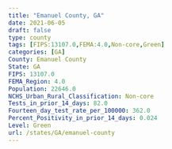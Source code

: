 ```yaml
---
title: "Emanuel County, GA"
date: 2021-06-05
draft: false
type: county
tags: [FIPS:13107.0,FEMA:4.0,Non-core,Green]
categories: [GA]
County: Emanuel County
State: GA
FIPS: 13107.0
FEMA_Region: 4.0
Population: 22646.0
NCHS_Urban_Rural_Classification: Non-core
Tests_in_prior_14_days: 82.0
Fourteen_day_test_rate_per_100000: 362.0
Percent_Positivity_in_prior_14_days: 0.024
Level: Green
url: /states/GA/emanuel-county
---
```



